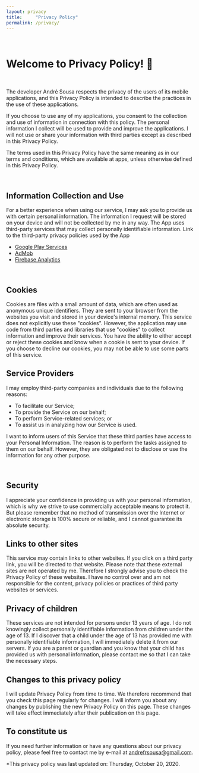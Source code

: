 ```yaml
---
layout: privacy
title:     "Privacy Policy"
permalink: /privacy/
---
```


<br/>

# Welcome to Privacy Policy! 👋

<br/>

The developer André Sousa respects the privacy of the users of its mobile applications, and this Privacy Policy is intended to describe the practices in the use of these applications. 

If you choose to use any of my applications, you consent to the collection and use of information in connection with this policy. The personal information I collect will be used to provide and improve the applications. I will not use or share your information with third parties except as described in this Privacy Policy.

The terms used in this Privacy Policy have the same meaning as in our terms and conditions, which are available at apps, unless otherwise defined in this Privacy Policy.

<br/>

## Information Collection and Use
For a better experience when using our service, I may ask you to provide us with certain personal information. The information I request will be stored on your device and will not be collected by me in any way.
The App uses third-party services that may collect personally identifiable information.
Link to the third-party privacy policies used by the App

- [<span class="blue">Google Play Services</span>](https://www.google.com/policies/privacy/)
- [<span class="blue">AdMob</span>](https://support.google.com/admob/answer/6128543?hl=en)
- [<span class="blue">Firebase Analytics</span>](https://firebase.google.com/policies/analytics)

<br/>

## Cookies
Cookies are files with a small amount of data, which are often used as anonymous unique identifiers. They are sent to your browser from the websites you visit and stored in your device's internal memory.
This service does not explicitly use these "cookies". However, the application may use code from third parties and libraries that use "cookies" to collect information and improve their services. You have the ability to either accept or reject these cookies and know when a cookie is sent to your device. If you choose to decline our cookies, you may not be able to use some parts of this service.
<br/>

## Service Providers
I may employ third-party companies and individuals due to the following reasons:
- To facilitate our Service;
- To provide the Service on our behalf;
- To perform Service-related services; or
- To assist us in analyzing how our Service is used.

I want to inform users of this Service that these third parties have access to your Personal Information. The reason is to perform the tasks assigned to them on our behalf. However, they are obligated not to disclose or use the information for any other purpose.

<br/>

## Security
I appreciate your confidence in providing us with your personal information, which is why we strive to use commercially acceptable means to protect it. But please remember that no method of transmission over the Internet or electronic storage is 100% secure or reliable, and I cannot guarantee its absolute security.

## Links to other sites
This service may contain links to other websites. If you click on a third party link, you will be directed to that website. Please note that these external sites are not operated by me. Therefore I strongly advise you to check the Privacy Policy of these websites. I have no control over and am not responsible for the content, privacy policies or practices of third party websites or services.

## Privacy of children
These services are not intended for persons under 13 years of age. I do not knowingly collect personally identifiable information from children under the age of 13. If I discover that a child under the age of 13 has provided me with personally identifiable information, I will immediately delete it from our servers. If you are a parent or guardian and you know that your child has provided us with personal information, please contact me so that I can take the necessary steps.

## Changes to this privacy policy
I will update Privacy Policy from time to time. We therefore recommend that you check this page regularly for changes. I will inform you about any changes by publishing the new Privacy Policy on this page. These changes will take effect immediately after their publication on this page.

## To constitute us
If you need further information or have any questions about our privacy policy, please feel free to contact me by e-mail at [andrefrsousa@gmail.com](mailto:andrefrsousa@gmail.com).

*This privacy policy was last updated on: Thursday, October 20, 2020.

